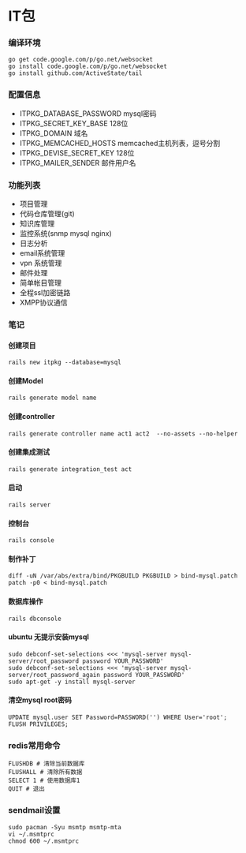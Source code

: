 IT包
=====

### 编译环境
    go get code.google.com/p/go.net/websocket
    go install code.google.com/p/go.net/websocket
    go install github.com/ActiveState/tail

### 配置信息
 * ITPKG_DATABASE_PASSWORD mysql密码
 * ITPKG_SECRET_KEY_BASE 128位
 * ITPKG_DOMAIN 域名
 * ITPKG_MEMCACHED_HOSTS memcached主机列表，逗号分割
 * ITPKG_DEVISE_SECRET_KEY 128位
 * ITPKG_MAILER_SENDER 邮件用户名

### 功能列表

 * 项目管理
 * 代码仓库管理(git)
 * 知识库管理
 * 监控系统(snmp mysql nginx)
 * 日志分析
 * email系统管理
 * vpn 系统管理
 * 邮件处理
 * 简单帐目管理
 * 全程ssl加密链路
 * XMPP协议通信


### 笔记

#### 创建项目

    rails new itpkg --database=mysql

#### 创建Model

    rails generate model name

#### 创建controller

    rails generate controller name act1 act2  --no-assets --no-helper

#### 创建集成测试

    rails generate integration_test act

#### 启动

    rails server

#### 控制台

    rails console

#### 制作补丁
    diff -uN /var/abs/extra/bind/PKGBUILD PKGBUILD > bind-mysql.patch
    patch -p0 < bind-mysql.patch

#### 数据库操作

    rails dbconsole

#### ubuntu 无提示安装mysql

    sudo debconf-set-selections <<< 'mysql-server mysql-server/root_password password YOUR_PASSWORD'
    sudo debconf-set-selections <<< 'mysql-server mysql-server/root_password_again password YOUR_PASSWORD'
    sudo apt-get -y install mysql-server


#### 清空mysql root密码
    UPDATE mysql.user SET Password=PASSWORD('') WHERE User='root';
    FLUSH PRIVILEGES; 

### redis常用命令
    FLUSHDB # 清除当前数据库
    FLUSHALL # 清除所有数据
    SELECT 1 # 使用数据库1
    QUIT # 退出

### sendmail设置

    sudo pacman -Syu msmtp msmtp-mta
    vi ~/.msmtprc
    chmod 600 ~/.msmtprc



